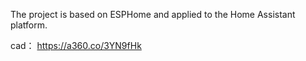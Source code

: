 The project is based on ESPHome and applied to the Home Assistant platform.

cad：
https://a360.co/3YN9fHk